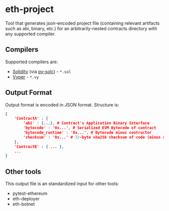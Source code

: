 # eth-project
Tool that generates json-encoded project file
(containing relevant artifacts such as abi, binary, etc.)
for an arbitrarily-nested contracts directory with any supported compiler.

## Compilers
Supported compilers are:
* [Solidity](github.com/ethereum/solidity) (via [py-solc](github.com/ethereum/py-solc)) - `*.sol`
* [Vyper](github.com/etherem/vyper) - `*.vy`

## Output Format
Output format is encoded in JSON format.
Structure is:
```json
{
    'ContractA' : {
        'abi' : {...}, # Contract's Application Binary Interface
        'bytecode' : '0x...', # Serialized EVM Bytecode of contract
        'bytecode_runtime' : '0x...', # Bytecode minus contructor
        'checksum' : '0x...' # 32-byte sha256 checksum of code (minus comments)
    },
    'ContractB' : { ... },
    ...
}
```

## Other tools
This output file is an standardized input for other tools:
* pytest-ethereum
* eth-deployer
* eth-botnet
